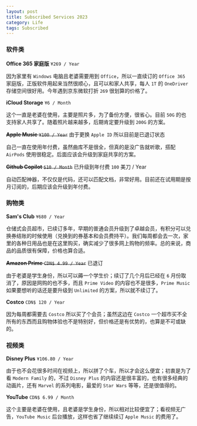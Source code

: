 ```yaml
---
layout: post
title: Subscribed Services 2023
category: Life
tags: Subscribed
---
```



### 软件类

**Office 365 家庭版** `¥269 / Year`

因为家里有 `Windows` 电脑且老婆需要用到 `Office`，所以一直续订的 `Office 365` 家庭版，正版软件用起来当然很顺心，且可以和家人共享，每人 `1T` 的 `OneDriver` 存储空间很好用。今年遇到京东微软打折 `269` 很划算的价格了。

**iCloud Storage** `¥6 / Month`

这个一直是老婆在使用，主要是照片多，为了备份方便，很省心。目前 `50G` 的也支持家人共享了。随着照片越来越多，后期肯定要升级到 `200G` 的方案。

~~**Apple Music** `¥100 / Year`~~ 由于更换 `Apple ID` 所以目前是已退订状态

自己一直在使用年付费，虽然曲库不是很全，但真的是没广告就听歌，搭配 `AirPods` 使用很稳定。后面应该会升级到家庭共享的方案。

~~**Github Copilot** `$10 / Month`~~ 已升级到年付费 `100` 美刀 / Year

自动匹配神器，不仅仅是代码，还可以匹配文档，非常好用。目前还在试用期是按月订阅的，后期应该会升级到年付费。


### 购物类

**Sam's Club** `¥680 / Year`

仓储式会员超市，已续订多年，早期的普通会员升级到了卓越会员，有积分可以兑换券结账的时候使用（兑换到的券基本和会员费持平）。我们每周都会去一次，家里的各种日用品也是在这里购买，确实减少了很多网上购物的频率。总的来说，商品的品质很有保障，价格也算合适。

~~**Amazon Prime** `CDN$ 4.99 / Year`~~ 已退订

由于老婆是学生身份，所以可以薅一个学生价；续订了几个月后已经在 `6` 月份取消了，原因是网购的也不多，而且 `Prime Video` 的内容也不是很多，`Prime Music` 如果要想听的话还是要升级到 `Unlimited` 的方案，所以就不续订了。

**Costco** `CDN$ 120 / Year`

因为每周都需要去 `Costco` 所以买了个会员；虽然这边在 `Costco` 一个超市买不全所有的东西而且购物体验也不是特别好，但价格还是有优势的，也算是不可或缺的。


### 视频类

**Disney Plus** `¥106.80 / Year`

由于也不会花很多时间在视频上，所以拼了个车，所以才会这么便宜；初衷是为了看 `Modern Family` 的，不过 `Disney Plus` 的内容还是很丰富的，也有很多经典的动画片，还有 `Marvel` 的系列电影，最爱的 `Star Wars` 等等，还是很值得的。

**YouTube** `CDN$ 6.99 / Month`

这个主要是老婆在使用，且老婆是学生身份，所以相对比较便宜了；看视频无广告，`YouTube Music` 后台播放，这样也省了继续续订 `Apple Music` 的费用了。